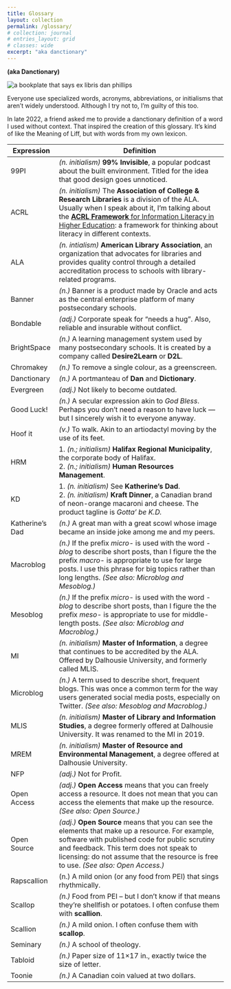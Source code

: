 ```yaml
---
title: Glossary
layout: collection
permalink: /glossary/
# collection: journal
# entries_layout: grid
# classes: wide
excerpt: "aka danctionary"
---
```


**(aka Danctionary)**

![a bookplate that says ex libris dan phillips][dan-bookplate]

Everyone use specialized words, acronyms, abbreviations, or initialisms that aren’t widely understood. Although I try not to, I’m guilty of this too.

In late 2022, a friend asked me to provide a danctionary definition of a word I used without context. That inspired the creation of this glossary. It’s kind of like the Meaning of Liff, but with words from my own lexicon.

| Expression      | Definition                                                                                                                                                                                                                                                                                                                             |
| --------------- | -------------------------------------------------------------------------------------------------------------------------------------------------------------------------------------------------------------------------------------------------------------------------------------------------------------------------------------- |
| 99PI            | _(n. initialism)_ **99% Invisible**, a popular podcast about the built environment. Titled for the idea that good design goes unnoticed.                                                                                                                                                                                               |
| ACRL            | _(n. initialism)_ The **Association of College & Research Libraries** is a division of the ALA. Usually when I speak about it, I’m talking about the [**ACRL Framework** for Information Literacy in Higher Education](https://www.ala.org/acrl/standards/ilframework): a framework for thinking about literacy in different contexts. |
| ALA             | _(n. intialism)_ **American Library Association**, an organization that advocates for libraries and provides quality control through a detailed accreditation process to schools with library-related programs.                                                                                                                        |
| Banner          | _(n.)_ Banner is a product made by Oracle and acts as the central enterprise platform of many postsecondary schools.                                                                                                                                                                                                                   |
| Bondable        | _(adj.)_ Corporate speak for “needs a hug”. Also, reliable and insurable without conflict.                                                                                                                                                                                                                                             |
| BrightSpace     | _(n.)_ A learning management system used by many postsecondary schools. It is created by a company called **Desire2Learn** or **D2L**.                                                                                                                                                                                                 |
| Chromakey       | _(n.)_ To remove a single colour, as a greenscreen.                                                                                                                                                                                                                                                                                    |
| Danctionary     | _(n.)_ A portmanteau of **Dan** and **Dictionary**.                                                                                                                                                                                                                                                                                    |
| Evergreen       | _(adj.)_ Not likely to become outdated.                                                                                                                                                                                                                                                                                                |
| Good Luck!      | _(n.)_ A secular expression akin to _God Bless_. Perhaps you don’t need a reason to have luck — but I sincerely wish it to everyone anyway.                                                                                                                                                                                            |
| Hoof it         | _(v.)_ To walk. Akin to an artiodactyl moving by the use of its feet.                                                                                                                                                                                                                                                                  |
| HRM             | 1. _(n.; initialism)_ **Halifax Regional Municipality**, the corporate body of Halifax.<br>2. _(n.; initialism)_ **Human Resources Management**.                                                                                                                                                                                       |
| KD              | 1. _(n. initialism)_ See **Katherine’s Dad**.<br>2. _(n. initialism)_ **Kraft Dinner**, a Canadian brand of neon-orange macaroni and cheese. The product tagline is _Gotta’ be K.D._                                                                                                                                                   |
| Katherine’s Dad | _(n.)_ A great man with a great scowl whose image became an inside joke among me and my peers.                                                                                                                                                                                                                                         |
| Macroblog       | _(n.)_ If the prefix _micro-_ is used with the word _\-blog_ to describe short posts, than I figure the the prefix _macro-_ is appropriate to use for large posts. I use this phrase for big topics rather than long lengths. _(See also: Microblog and Mesoblog.)_                                                                    |
| Mesoblog        | _(n.)_ If the prefix _micro-_ is used with the word _\-blog_ to describe short posts, than I figure the the prefix _meso-_ is appropriate to use for middle-length posts. _(See also: Microblog and Macroblog.)_                                                                                                                       |
| MI              | _(n. initialism)_ **Master of Information**, a degree that continues to be accredited by the ALA. Offered by Dalhousie University, and formerly called MLIS.                                                                                                                                                                           |
| Microblog       | _(n.)_ A term used to describe short, frequent blogs. This was once a common term for the way users generated social media posts, especially on Twitter. _(See also: Mesoblog and Macroblog.)_                                                                                                                                         |
| MLIS            | _(n. initialism)_ **Master of Library and Information Studies**, a degree formerly offered at Dalhousie University. It was renamed to the MI in 2019.                                                                                                                                                                                  |
| MREM            | _(n. initialism)_ **Master of Resource and Environmental Management**, a degree offered at Dalhousie University.                                                                                                                                                                                                                       |
| NFP             | _(adj.)_ Not for Profit.                                                                                                                                                                                                                                                                                                               |
| Open Access     | _(adj.)_ **Open Access** means that you can freely access a resource. It does not mean that you can access the elements that make up the resource. _(See also: Open Source.)_                                                                                                                                                          |
| Open Source     | _(adj.)_ **Open Source** means that you can see the elements that make up a resource. For example, software with published code for public scrutiny and feedback. This term does not speak to licensing: do not assume that the resource is free to use. _(See also: Open Access.)_                                                    |
| Rapscallion     | (n.) A mild onion (or any food from PEI) that sings rhythmically.                                                                                                                                                                                                                                                                      |
| Scallop         | _(n.)_ Food from PEI – but I don’t know if that means they’re shellfish or potatoes. I often confuse them with **scallion**.                                                                                                                                                                                                           |
| Scallion        | _(n.)_ A mild onion. I often confuse them with **scallop**.                                                                                                                                                                                                                                                                            |
| Seminary        | _(n.)_ A school of theology.                                                                                                                                                                                                                                                                                                           |
| Tabloid         | _(n.)_ Paper size of 11×17 in., exactly twice the size of letter.                                                                                                                                                                                                                                                                      |
| Toonie          | _(n.)_ A Canadian coin valued at two dollars.                                                                                                                                                                                                                                                                                          |

[dan-bookplate]: https://lh3.googleusercontent.com/pw/AMWts8Clfq6Zl-ZC-7cUVUgL2TCS9cv1b6kbPi6x_2G5j8wFiZnLnTGkNEwj5cvh7MW11vtCIe7jw5E4uLkdA24bPyzp5tyRFu4yf6K1_mrmoH3UfN2a0vjl09xw7T1uC251_920XA29AfCuowGQBG0lzoz_vg=w800-h450-s-no?authuser=0